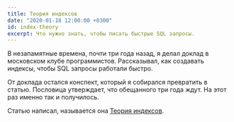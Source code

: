 ```yaml
---
title: Теория индексов
date: "2020-01-18 12:00:00 +0300"
id: index-theory
excerpt: Что нужно знать, чтобы писать быстрые SQL запросы.
---
```


В незапамятные времена, почти три года назад, я делал доклад в московском клубе программистов. Рассказывал, как создавать индексы, чтобы SQL запросы работали быстро.

От доклада остался конспект, который я собирался превратить в статью. Пословица утверждает, что обещанного три года ждут. На этот раз именно так и получилось.

Статью написал, называется она [Теория индексов](/articles/index-theory/).
